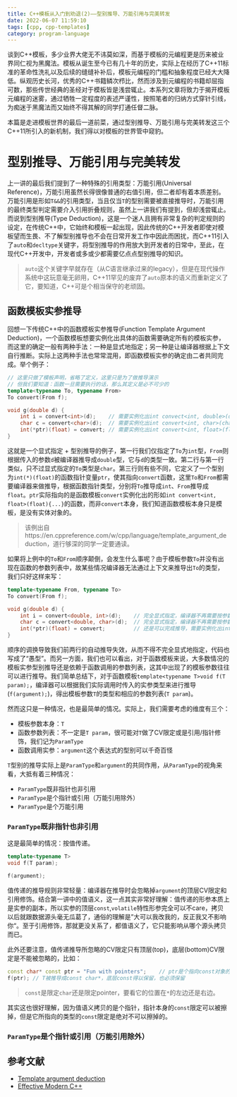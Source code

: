 ```yaml
---
title: C++模板从入门到劝退(2)——型别推导、万能引用与完美转发
date: 2022-06-07 11:59:10
tags: [cpp, cpp-templates]
category: program-language
---
```


谈到C++模板，多少业界大佬无不讳莫如深，而基于模板的元编程更是历来被业界同仁视为黑魔法。模板从诞生至今已有几十年的历史，实际上在经历了C++11标准的革命性洗礼以及后续的缝缝补补后，模板元编程的门槛和抽象程度已经大大降低。纵观历史长河，优秀的C++书籍鳞次栉比，然而涉及到元编程的书籍却屈指可数，那些传世经典的圣经对于模板皆是浅尝辄止。本系列文章将致力于揭开模板元编程的迷雾，通过牺牲一定程度的表述严谨性，按照笔者的归纳方式穿针引线，为痴迷于黑魔法而又始终不得其解的同学打通任督二脉。

本篇是走进模板世界的最后一道前菜，通过型别推导、万能引用与完美转发这三个C++11所引入的新机制，我们得以对模板的世界管中窥豹。

<!--more-->

# 型别推导、万能引用与完美转发
上一讲的最后我们提到了一种特殊的引用类型：万能引用(Universal Reference)，万能引用虽然长得很像普通的右值引用，但二者却有着本质差别。万能引用是形如`T&&`的引用类型，当且仅当`T`的型别需要被直接推导时，万能引用的最终类型判定需要介入引用折叠规则，虽然上一讲我们有提到，但却浅尝辄止。而说到型别推导(Type Deduction)，这是一个迷人且拥有非常复杂的判定规则的设定，在传统C++中，它始终和模板一起出现，因此传统的C++开发者即使对模板望而生畏、不了解型别推导也不会在日常开发工作中因此而困扰，而C++11引入了`auto`和`decltype`关键字，将型别推导的作用放大到开发者的日常中，至此，在现代C++开发中，开发者或多或少都需要亿点点型别推导的知识。

> `auto`这个关键字早就存在（从C语言继承过来的legacy），但是在现代操作系统中这玩意毫无卵用，C++11罕见的废弃了`auto`原本的语义而重新定义了它，要知道，C++可是个相当保守的老顽固。

## 函数模板实参推导
回想一下传统C++中的函数模板实参推导(Function Template Argument Deduction)，一个函数模板想要实例化出具体的函数需要确定所有的模板实参，而这里的确定一般有两种手法：一种是显式地指定；另一种是让编译器根据上下文自行推断。实际上这两种手法也常常混用，即函数模板实参的确定由二者共同完成。举个例子：

```cpp
// 这里只做了模板声明，省略了定义，这里只是为了做推导演示
// 但我们要知道：函数一旦需要执行的话，那么其定义是必不可少的
template<typename To, typename From>
To convert(From f);

void g(double d) {
    int i = convert<int>(d);    // 需要实例化出int convect<int, double>(double){...}
    char c = convert<char>(d);  // 需要实例化出int convert<int, char>(char){...}
    int(*ptr)(float) = convert; // 需要实例化出int convert<int, float>(float){...}
}
```

这就是一个显式指定 + 型别推导的例子，第一行我们仅指定了`To`为`int`型，`From`则根据传入的参数`d`被编译器推导成`double`型，它与`d`的类型一致。第二行与第一行类似，只不过显式指定的`To`类型是`char`。第三行则有些不同，它定义了一个型别为`int(*)(float)`的函数指针变量`ptr`，使其指向`convert`函数，这里`To`和`From`都需要编译器来做推导，根据函数指针类型，分别将`To`推导成`int`、`From`推导成`float`。`ptr`实际指向的是函数模板`convert`实例化出的形如`int convert<int, float>(float){...}`的函数，而非`convert`本身，我们知道函数模板本身只是模板，是没有实体对象的。

> 该例出自https://en.cppreference.com/w/cpp/language/template_argument_deduction，道行够深的同学一定要通读。

如果将上例中的`To`和`From`顺序颠倒，会发生什么事呢？由于模板参数`To`并没有出现在函数的参数列表中，故某些情况编译器无法通过上下文来推导出`To`的类型，我们只好这样来写：

```cpp
template<typename From, typename To>
To convert(From f);

void g(double d) {
    int i = convert<double, int>(d);    // 完全显式指定，编译器不再需要按参数d的类型做推导
    char c = convert<double, char>(d);  // 完全显式指定，编译器不再需要按参数d的类型做推导
    int(*ptr)(float) = convert;         // 还是可以完成推导，需要实例化出int convert<int, float>(float){...}
}
```

顺序的调换导致我们前两行的自动推导失效，从而不得不完全显式地指定，代码也写成了“愚型”。而另一方面，我们也可以看出，对于函数模板来说，大多数情况的模板实参型别推导还是依赖于函数调用的参数列表，这其中出现了的模板参数往往可以进行推导。我们简单总结下，对于函数模板`template<typename T>void f(T param);`，编译器可以根据我们实际调用时传入的实参类型来进行推导(`f(argument);`)，得出模板参数`T`的类型和相应的参数列表(`T param`)。

然而这只是一种情况，也是最简单的情况。实际上，我们需要考虑的维度有三个：

- 模板参数本身：`T`
- 函数参数列表：不一定是`T param`，很可能对`T`做了CV限定或是引用/指针修饰，我们记为`ParamType`
- 函数调用实参：`argument`这个表达式的型别可以千奇百怪

`T`型别的推导实际上是`ParamType`和`argument`的共同作用，从`ParamType`的视角来看，大抵有着三种情况：

- `ParamType`既非指针也非引用
- `ParamType`是个指针或引用（万能引用除外）
- `ParamType`是个万能引用

### `ParamType`既非指针也非引用
这是最简单的情况：按值传递。

```cpp
template<typename T>
void f(T param);

f(argument);
```

值传递的推导规则非常轻量：编译器在推导时会忽略掉`argument`的顶层CV限定和引用修饰。结合第一讲中的值语义，这一点其实非常好理解：值传递的形参本质上是实参的副本，所以实参的顶层`const`,`volatile`特性形参完全可以不care，拷贝以后就跟数据源头毫无瓜葛了，通俗的理解是”大可以我改我的，反正我又不影响你“。至于引用修饰，那就更没关系了，都值语义了，它只能影响从哪个源头拷贝而已。

此外还要注意，值传递推导所忽略的CV限定只有顶层(top)，底层(bottom)CV限定是不能被忽略的，比如：

```cpp
const char* const ptr = "Fun with pointers";    // ptr是个指向const对象的const指针
f(ptr); // T被推导成const char*，底层const得以保留，也必须保留
```

> `const`是限定`char`还是限定pointer，要看它的位置在`*`的左边还是右边。

其实这也很好理解，因为值语义拷贝的是个指针，指针本身的`const`限定可以被擦掉，但是它所指向的类型的`const`限定是绝对不可以擦掉的。

### `ParamType`是个指针或引用（万能引用除外）


## 参考文献
- [Template argument deduction](https://en.cppreference.com/w/cpp/language/template_argument_deduction)
- [Effective Modern C++](https://www.oreilly.com/library/view/effective-modern-c/9781491908419/)